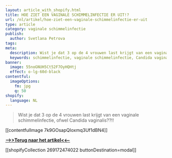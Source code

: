 ```yaml
---
layout: article_with_shopify.html
title: HOE ZIET EEN VAGINALE SCHIMMELINFECTIE ER UIT!?
url: /nl/artikel/hoe-ziet-een-vaginale-schimmelinfectie-er-uit
type: article
category: vaginale schimmelinfectie
publish:
  author: Svetlana Petrova
tags:
meta:
  description: Wist je dat 3 op de 4 vrouwen last krijgt van een vaginale schimmelinfectie?! Vrouwen hebben een verhoogd risico op infecties. Benieuwd hoe een vaginale schimmelinfectie eruit ziet?
  keywords: schimmelinfectie, vaginale schimmelinfectie, Candida vaginalis
banner:
  image: 55noGNUH5Ct52F7OyHQHtj
  effect: o-lg-60d-black
contentful:
  imageOptions:
    fm: jpg
    q: 50
shopify:
  language: NL
---
```


> Wist je dat 3 op de 4 vrouwen last krijgt van een vaginale schimmelinfectie, ofwel Candida vaginalis??!!

[[contentfulImage 7k9GOsapQIoxmq3Uf1dBN4]]

[**-->>Terug naar het artikel<<--**](#https://insights.ivansherbs.com/nl/artikel/infecties/het-ontzichtbare-leger-vaginale-schimmelinfectie#terug_en_lees_verder)

[[shopifyCollection 269172474022 buttonDestination=modal]]

